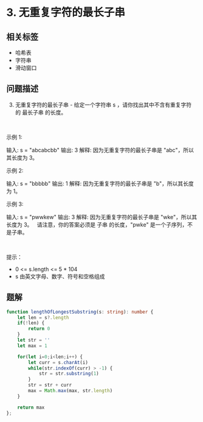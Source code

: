 
# 3. 无重复字符的最长子串

## 相关标签

- 哈希表
- 字符串
- 滑动窗口

## 问题描述 

3. 无重复字符的最长子串 - 给定一个字符串 s ，请你找出其中不含有重复字符的 最长子串 的长度。

 

示例 1:


输入: s = "abcabcbb"
输出: 3 
解释: 因为无重复字符的最长子串是 "abc"，所以其长度为 3。


示例 2:


输入: s = "bbbbb"
输出: 1
解释: 因为无重复字符的最长子串是 "b"，所以其长度为 1。


示例 3:


输入: s = "pwwkew"
输出: 3
解释: 因为无重复字符的最长子串是 "wke"，所以其长度为 3。
     请注意，你的答案必须是 子串 的长度，"pwke" 是一个子序列，不是子串。


 

提示：

 * 0 <= s.length <= 5 * 104
 * s 由英文字母、数字、符号和空格组成

## 题解


```ts
function lengthOfLongestSubstring(s: string): number {
    let len = s?.length 
    if(!len) {
        return 0
    }
    let str = ''
    let max = 1

    for(let i=0;i<len;i++) {
        let curr = s.charAt(i)
        while(str.indexOf(curr) > -1) {
            str = str.substring(1)
        }
        str = str + curr
        max = Math.max(max, str.length)
    }

    return max
};  
````